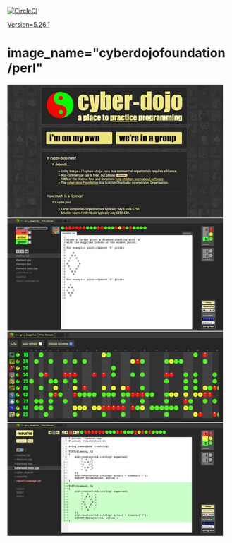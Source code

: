 
[![CircleCI](https://circleci.com/gh/cyber-dojo-languages/perl.svg?style=svg)](https://circleci.com/gh/cyber-dojo-languages/perl)

[Version=5.26.1](https://github.com/cyber-dojo-languages/perl/blob/master/check_version.sh)

# image_name="cyberdojofoundation/perl"

![cyber-dojo.org home page](https://github.com/cyber-dojo/cyber-dojo/blob/master/shared/home_page_snapshot.png)
